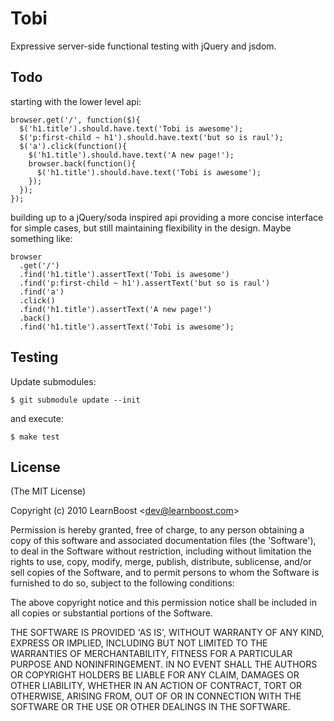 
# Tobi

  Expressive server-side functional testing with jQuery and jsdom.

## Todo

starting with the lower level api:

    browser.get('/', function($){
      $('h1.title').should.have.text('Tobi is awesome');
      $('p:first-child ~ h1').should.have.text('but so is raul');
      $('a').click(function(){
        $('h1.title').should.have.text('A new page!');
        browser.back(function(){
          $('h1.title').should.have.text('Tobi is awesome');
        });
      });
    });

building up to a jQuery/soda inspired api providing a more concise interface for simple cases, but still maintaining flexibility in the design. Maybe something like:

    browser
      .get('/')
      .find('h1.title').assertText('Tobi is awesome')
      .find('p:first-child ~ h1').assertText('but so is raul')
      .find('a')
      .click()
      .find('h1.title').assertText('A new page!')
      .back()
      .find('h1.title').assertText('Tobi is awesome');

## Testing

Update submodules:

    $ git submodule update --init

and execute:

    $ make test

## License 

(The MIT License)

Copyright (c) 2010 LearnBoost &lt;dev@learnboost.com&gt;

Permission is hereby granted, free of charge, to any person obtaining
a copy of this software and associated documentation files (the
'Software'), to deal in the Software without restriction, including
without limitation the rights to use, copy, modify, merge, publish,
distribute, sublicense, and/or sell copies of the Software, and to
permit persons to whom the Software is furnished to do so, subject to
the following conditions:

The above copyright notice and this permission notice shall be
included in all copies or substantial portions of the Software.

THE SOFTWARE IS PROVIDED 'AS IS', WITHOUT WARRANTY OF ANY KIND,
EXPRESS OR IMPLIED, INCLUDING BUT NOT LIMITED TO THE WARRANTIES OF
MERCHANTABILITY, FITNESS FOR A PARTICULAR PURPOSE AND NONINFRINGEMENT.
IN NO EVENT SHALL THE AUTHORS OR COPYRIGHT HOLDERS BE LIABLE FOR ANY
CLAIM, DAMAGES OR OTHER LIABILITY, WHETHER IN AN ACTION OF CONTRACT,
TORT OR OTHERWISE, ARISING FROM, OUT OF OR IN CONNECTION WITH THE
SOFTWARE OR THE USE OR OTHER DEALINGS IN THE SOFTWARE.